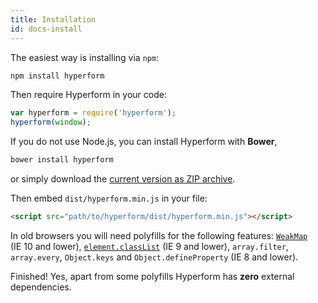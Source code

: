 ```yaml
---
title: Installation
id: docs-install
---
```

The easiest way is installing via `npm`:

```sh
npm install hyperform
```

Then require Hyperform in your code:

```js
var hyperform = require('hyperform');
hyperform(window);
```

If you do not use Node.js, you can install Hyperform with **Bower**,

```sh
bower install hyperform
```

or simply download the [current version as ZIP
archive](https://github.com/hyperform/hyperform/archive/master.zip).

Then embed `dist/hyperform.min.js` in your file:

```html
<script src="path/to/hyperform/dist/hyperform.min.js"></script>
```

In old browsers you will need polyfills for the following features:
[`WeakMap`](https://github.com/Benvie/WeakMap) (IE 10 and lower),
[`element.classList`](https://github.com/remy/polyfills) (IE 9 and lower),
`array.filter`, `array.every`, `Object.keys` and
`Object.defineProperty` (IE 8 and lower).

Finished! Yes, apart from some polyfills Hyperform has **zero** external
dependencies.
